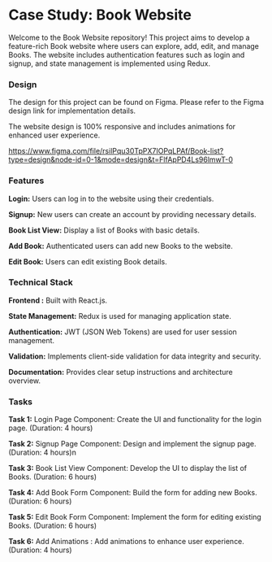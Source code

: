 # Case Study: Book Website

Welcome to the Book Website repository! This project aims to develop a feature-rich Book website where users can explore, add, edit, and manage Books. The website includes authentication features such as login and signup, and state management is implemented using Redux.



### Design
The design for this project can be found on Figma. Please refer to the Figma design link for implementation details.

The website design is 100% responsive and includes animations for enhanced user experience.

https://www.figma.com/file/rsilPqu30TpPX7IOPqLPAf/Book-list?type=design&node-id=0-1&mode=design&t=FlfApPD4Ls96lmwT-0

### Features

**Login:** Users can log in to the website using their credentials.

**Signup:** New users can create an account by providing necessary details.

**Book List View:** Display a list of Books with basic details.

**Add Book:** Authenticated users can add new Books to the website.

**Edit Book:** Users can edit existing Book details.

### Technical Stack

**Frontend :** Built with React.js.

**State Management:** Redux is used for managing application state.

**Authentication:** JWT (JSON Web Tokens) are used for user session management.

**Validation:** Implements client-side validation for data integrity and security.

**Documentation:** Provides clear setup instructions and architecture overview.




### Tasks

**Task 1:**
Login Page Component: Create the UI and functionality for the login page. (Duration: 4 hours)

**Task 2:**
Signup Page Component: Design and implement the signup page. (Duration: 4 hours)n

**Task 3:**
Book List View Component: Develop the UI to display the list of Books. (Duration: 6 hours)

**Task 4:**
Add Book Form Component: Build the form for adding new Books. (Duration: 6 hours)

**Task 5:**
Edit Book Form Component: Implement the form for editing existing Books. (Duration: 6 hours)

**Task 6:**
Add Animations : Add animations to enhance user experience. (Duration: 4 hours)
